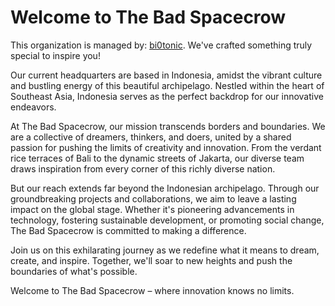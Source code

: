 # Welcome to The Bad Spacecrow

This organization is managed by: [bi0tonic](https://github.com/bi0tonic). We've crafted something truly special to inspire you!

Our current headquarters are based in Indonesia, amidst the vibrant culture and bustling energy of this beautiful archipelago. Nestled within the heart of Southeast Asia, Indonesia serves as the perfect backdrop for our innovative endeavors.

At The Bad Spacecrow, our mission transcends borders and boundaries. We are a collective of dreamers, thinkers, and doers, united by a shared passion for pushing the limits of creativity and innovation. From the verdant rice terraces of Bali to the dynamic streets of Jakarta, our diverse team draws inspiration from every corner of this richly diverse nation.

But our reach extends far beyond the Indonesian archipelago. Through our groundbreaking projects and collaborations, we aim to leave a lasting impact on the global stage. Whether it's pioneering advancements in technology, fostering sustainable development, or promoting social change, The Bad Spacecrow is committed to making a difference.

Join us on this exhilarating journey as we redefine what it means to dream, create, and inspire. Together, we'll soar to new heights and push the boundaries of what's possible.

Welcome to The Bad Spacecrow – where innovation knows no limits.
